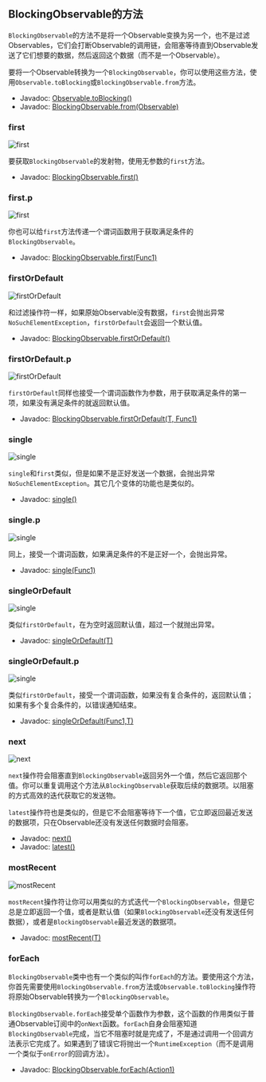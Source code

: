 ## BlockingObservable的方法

`BlockingObservable`的方法不是将一个Observable变换为另一个，也不是过滤Observables，它们会打断Observable的调用链，会阻塞等待直到Observable发送了它们想要的数据，然后返回这个数据（而不是一个Observable）。

要将一个Observable转换为一个`BlockingObservable`，你可以使用这些方法，使用`Observable.toBlocking`或`BlockingObservable.from`方法。

* Javadoc: [Observable.toBlocking()](http://reactivex.io/RxJava/javadoc/rx/Observable.html#toBlocking())
* Javadoc: [BlockingObservable.from(Observable)](http://reactivex.io/RxJava/javadoc/rx/observables/BlockingObservable.html#from(rx.Observable))

### first

![first](images/operators/B.first.png)

要获取`BlockingObservable`的发射物，使用无参数的`first`方法。

* Javadoc: [BlockingObservable.first()](http://reactivex.io/RxJava/javadoc/rx/observables/BlockingObservable.html#first())

### first.p

![first](images/operators/B.first.p.png)

你也可以给`first`方法传递一个谓词函数用于获取满足条件的`BlockingObservable`。

* Javadoc: [BlockingObservable.first(Func1)](http://reactivex.io/RxJava/javadoc/rx/observables/BlockingObservable.html#first(rx.functions.Func1))

### firstOrDefault

![firstOrDefault](images/operators/B.firstOrDefault.png)

和过滤操作符一样，如果原始Observable没有数据，`first`会抛出异常`NoSuchElementException`，`firstOrDefault`会返回一个默认值。

* Javadoc: [BlockingObservable.firstOrDefault()](http://reactivex.io/RxJava/javadoc/rx/observables/BlockingObservable.html#firstOrDefault(T))

### firstOrDefault.p

![firstOrDefault](images/operators/B.firstOrDefault.p.png)

`firstOrDefault`同样也接受一个谓词函数作为参数，用于获取满足条件的第一项，如果没有满足条件的就返回默认值。

* Javadoc: [BlockingObservable.firstOrDefault(T, Func1)](http://reactivex.io/RxJava/javadoc/rx/observables/BlockingObservable.html#firstOrDefault(T,%20rx.functions.Func1))

### single

![single](images/operators/B.single.png)

`single`和`first`类似，但是如果不是正好发送一个数据，会抛出异常`NoSuchElementException`。其它几个变体的功能也是类似的。

* Javadoc: [single()](http://reactivex.io/RxJava/javadoc/rx/observables/BlockingObservable.html#single())

### single.p

![single](images/operators/B.single.p.png)

同上，接受一个谓词函数，如果满足条件的不是正好一个，会抛出异常。

* Javadoc: [single(Func1)](http://reactivex.io/RxJava/javadoc/rx/observables/BlockingObservable.html#single(rx.functions.Func1))

### singleOrDefault

![single](images/operators/B.singleOrDefault.png)

类似`firstOrDefault`，在为空时返回默认值，超过一个就抛出异常。

* Javadoc: [singleOrDefault(T)](http://reactivex.io/RxJava/javadoc/rx/observables/BlockingObservable.html#singleOrDefault(T))

### singleOrDefault.p

![single](images/operators/B.singleOrDefault.p.png)

类似`firstOrDefault`，接受一个谓词函数，如果没有复合条件的，返回默认值；如果有多个复合条件的，以错误通知结束。

* Javadoc: [singleOrDefault(Func1,T)](http://reactivex.io/RxJava/javadoc/rx/observables/BlockingObservable.html#singleOrDefault(rx.functions.Func1,%20T))

### next

![next](images/operators/B.next.png)

`next`操作符会阻塞直到`BlockingObservable`返回另外一个值，然后它返回那个值。你可以重复调用这个方法从`BlockingObservable`获取后续的数据项。以阻塞的方式高效的迭代获取它的发送物。

`latest`操作符也是类似的，但是它不会阻塞等待下一个值，它立即返回最近发送的数据项，只在Observable还没有发送任何数据时会阻塞。

* Javadoc: [next()](http://reactivex.io/RxJava/javadoc/rx/observables/BlockingObservable.html#next())
* Javadoc: [latest()](http://reactivex.io/RxJava/javadoc/rx/observables/BlockingObservable.html#latest())

### mostRecent

![mostRecent](images/operators/B.mostRecent.png)

`mostRecent`操作符让你可以用类似的方式迭代一个`BlockingObservable`，但是它总是立即返回一个值，或者是默认值（如果`BlockingObservable`还没有发送任何数据），或者是`BlockingObservable`最近发送的数据项。

* Javadoc: [mostRecent(T)](http://reactivex.io/RxJava/javadoc/rx/observables/BlockingObservable.html#mostRecent(T))

### forEach

`BlockingObservable`类中也有一个类似的叫作`forEach`的方法。要使用这个方法，你首先需要使用`BlockingObservable.from`方法或`Observable.toBlocking`操作符将原始Observable转换为一个`BlockingObservable`。

`BlockingObservable.forEach`接受单个函数作为参数，这个函数的作用类似于普通Observable订阅中的`onNext`函数。`forEach`自身会阻塞知道`BlockingObservable`完成，当它不阻塞时就是完成了，不是通过调用一个回调方法表示它完成了。如果遇到了错误它将抛出一个`RuntimeException`（而不是调用一个类似于`onError`的回调方法）。

* Javadoc: [BlockingObservable.forEach(Action1)](http://reactivex.io/RxJava/javadoc/rx/observables/BlockingObservable.html#forEach(rx.functions.Action1))




